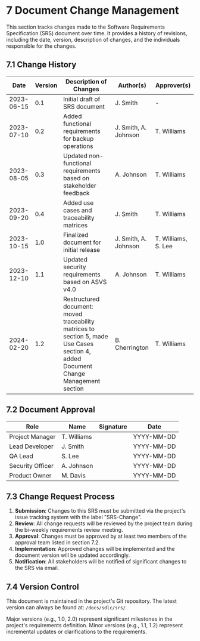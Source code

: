 # 7 Document Change Management

This section tracks changes made to the Software Requirements Specification (SRS) document over time. It provides a history of revisions, including the date, version, description of changes, and the individuals responsible for the changes.

## 7.1 Change History

| Date       | Version | Description of Changes                                                                | Author(s)           | Approver(s)         |
|------------|---------|--------------------------------------------------------------------------------------|---------------------|---------------------|
| 2023-06-15 | 0.1     | Initial draft of SRS document                                                        | J. Smith            | -                   |
| 2023-07-10 | 0.2     | Added functional requirements for backup operations                                  | J. Smith, A. Johnson| T. Williams         |
| 2023-08-05 | 0.3     | Updated non-functional requirements based on stakeholder feedback                    | A. Johnson          | T. Williams         |
| 2023-09-20 | 0.4     | Added use cases and traceability matrices                                           | J. Smith            | T. Williams         |
| 2023-10-15 | 1.0     | Finalized document for initial release                                              | J. Smith, A. Johnson| T. Williams, S. Lee |
| 2023-12-10 | 1.1     | Updated security requirements based on ASVS v4.0                                    | A. Johnson          | T. Williams         |
| 2024-02-20 | 1.2     | Restructured document: moved traceability matrices to section 5, made Use Cases section 4, added Document Change Management section | B. Cherrington | T. Williams |

## 7.2 Document Approval

| Role                  | Name          | Signature | Date       |
|-----------------------|---------------|-----------|------------|
| Project Manager       | T. Williams   |           | YYYY-MM-DD |
| Lead Developer        | J. Smith      |           | YYYY-MM-DD |
| QA Lead               | S. Lee        |           | YYYY-MM-DD |
| Security Officer      | A. Johnson    |           | YYYY-MM-DD |
| Product Owner         | M. Davis      |           | YYYY-MM-DD |

## 7.3 Change Request Process

1. **Submission**: Changes to this SRS must be submitted via the project's issue tracking system with the label "SRS-Change".
2. **Review**: All change requests will be reviewed by the project team during the bi-weekly requirements review meeting.
3. **Approval**: Changes must be approved by at least two members of the approval team listed in section 7.2.
4. **Implementation**: Approved changes will be implemented and the document version will be updated accordingly.
5. **Notification**: All stakeholders will be notified of significant changes to the SRS via email.

## 7.4 Version Control

This document is maintained in the project's Git repository. The latest version can always be found at:
`/docs/sdlc/srs/`

Major versions (e.g., 1.0, 2.0) represent significant milestones in the project's requirements definition.
Minor versions (e.g., 1.1, 1.2) represent incremental updates or clarifications to the requirements.
